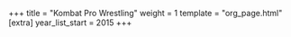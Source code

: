 +++
title = "Kombat Pro Wrestling"
weight = 1
template = "org_page.html"
[extra]
year_list_start = 2015
+++
